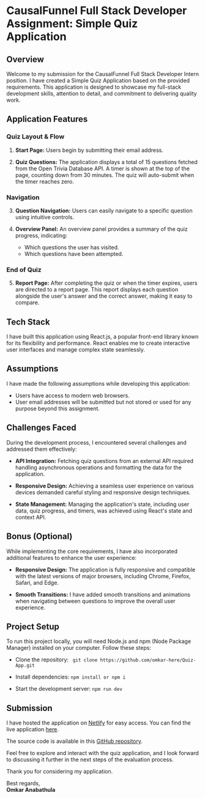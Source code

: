 # CausalFunnel Full Stack Developer Assignment: Simple Quiz Application

## Overview

Welcome to my submission for the CausalFunnel Full Stack Developer Intern position. I have created a Simple Quiz Application based on the provided requirements. This application is designed to showcase my full-stack development skills, attention to detail, and commitment to delivering quality work.

## Application Features

### Quiz Layout & Flow

1. **Start Page:** Users begin by submitting their email address.

2. **Quiz Questions:** The application displays a total of 15 questions fetched from the Open Trivia Database API. A timer is shown at the top of the page, counting down from 30 minutes. The quiz will auto-submit when the timer reaches zero.

### Navigation

3. **Question Navigation:** Users can easily navigate to a specific question using intuitive controls.

4. **Overview Panel:** An overview panel provides a summary of the quiz progress, indicating:
   - Which questions the user has visited.
   - Which questions have been attempted.

### End of Quiz

5. **Report Page:** After completing the quiz or when the timer expires, users are directed to a report page. This report displays each question alongside the user's answer and the correct answer, making it easy to compare.

## Tech Stack

I have built this application using React.js, a popular front-end library known for its flexibility and performance. React enables me to create interactive user interfaces and manage complex state seamlessly.

## Assumptions

I have made the following assumptions while developing this application:

- Users have access to modern web browsers.
- User email addresses will be submitted but not stored or used for any purpose beyond this assignment.

## Challenges Faced

During the development process, I encountered several challenges and addressed them effectively:

- **API Integration:** Fetching quiz questions from an external API required handling asynchronous operations and formatting the data for the application.

- **Responsive Design:** Achieving a seamless user experience on various devices demanded careful styling and responsive design techniques.

- **State Management:** Managing the application's state, including user data, quiz progress, and timers, was achieved using React's state and context API.

## Bonus (Optional)

While implementing the core requirements, I have also incorporated additional features to enhance the user experience:

- **Responsive Design:** The application is fully responsive and compatible with the latest versions of major browsers, including Chrome, Firefox, Safari, and Edge.

- **Smooth Transitions:** I have added smooth transitions and animations when navigating between questions to improve the overall user experience.

## Project Setup

To run this project locally, you will need Node.js and npm (Node Package Manager) installed on your computer. Follow these steps:

- Clone the repository:
   ``` git clone https://github.com/omkar-here/Quiz-App.git```
- Install dependencies:
      ``` npm install or npm i ```
  
- Start the development server:
```npm run dev```

## Submission

I have hosted the application on [Netlify](https://www.netlify.com/) for easy access. You can find the live application [here](https://causalfunnel-quiz-app.netlify.app/).

The source code is available in this [GitHub repository](https://github.com/omkar-here/Quiz-App).

Feel free to explore and interact with the quiz application, and I look forward to discussing it further in the next steps of the evaluation process.

Thank you for considering my application.

Best regards,<br />
<strong>Omkar Anabathula</strong>

